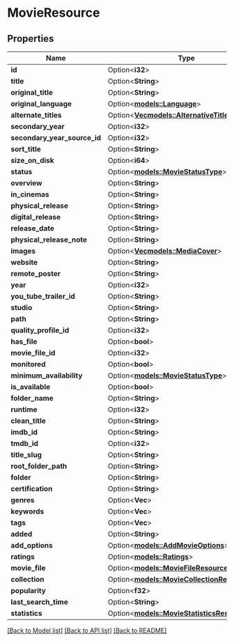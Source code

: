 # MovieResource

## Properties

Name | Type | Description | Notes
------------ | ------------- | ------------- | -------------
**id** | Option<**i32**> |  | [optional]
**title** | Option<**String**> |  | [optional]
**original_title** | Option<**String**> |  | [optional]
**original_language** | Option<[**models::Language**](Language.md)> |  | [optional]
**alternate_titles** | Option<[**Vec<models::AlternativeTitleResource>**](AlternativeTitleResource.md)> |  | [optional]
**secondary_year** | Option<**i32**> |  | [optional]
**secondary_year_source_id** | Option<**i32**> |  | [optional]
**sort_title** | Option<**String**> |  | [optional]
**size_on_disk** | Option<**i64**> |  | [optional]
**status** | Option<[**models::MovieStatusType**](MovieStatusType.md)> |  | [optional]
**overview** | Option<**String**> |  | [optional]
**in_cinemas** | Option<**String**> |  | [optional]
**physical_release** | Option<**String**> |  | [optional]
**digital_release** | Option<**String**> |  | [optional]
**release_date** | Option<**String**> |  | [optional]
**physical_release_note** | Option<**String**> |  | [optional]
**images** | Option<[**Vec<models::MediaCover>**](MediaCover.md)> |  | [optional]
**website** | Option<**String**> |  | [optional]
**remote_poster** | Option<**String**> |  | [optional]
**year** | Option<**i32**> |  | [optional]
**you_tube_trailer_id** | Option<**String**> |  | [optional]
**studio** | Option<**String**> |  | [optional]
**path** | Option<**String**> |  | [optional]
**quality_profile_id** | Option<**i32**> |  | [optional]
**has_file** | Option<**bool**> |  | [optional]
**movie_file_id** | Option<**i32**> |  | [optional]
**monitored** | Option<**bool**> |  | [optional]
**minimum_availability** | Option<[**models::MovieStatusType**](MovieStatusType.md)> |  | [optional]
**is_available** | Option<**bool**> |  | [optional]
**folder_name** | Option<**String**> |  | [optional]
**runtime** | Option<**i32**> |  | [optional]
**clean_title** | Option<**String**> |  | [optional]
**imdb_id** | Option<**String**> |  | [optional]
**tmdb_id** | Option<**i32**> |  | [optional]
**title_slug** | Option<**String**> |  | [optional]
**root_folder_path** | Option<**String**> |  | [optional]
**folder** | Option<**String**> |  | [optional]
**certification** | Option<**String**> |  | [optional]
**genres** | Option<**Vec<String>**> |  | [optional]
**keywords** | Option<**Vec<String>**> |  | [optional]
**tags** | Option<**Vec<i32>**> |  | [optional]
**added** | Option<**String**> |  | [optional]
**add_options** | Option<[**models::AddMovieOptions**](AddMovieOptions.md)> |  | [optional]
**ratings** | Option<[**models::Ratings**](Ratings.md)> |  | [optional]
**movie_file** | Option<[**models::MovieFileResource**](MovieFileResource.md)> |  | [optional]
**collection** | Option<[**models::MovieCollectionResource**](MovieCollectionResource.md)> |  | [optional]
**popularity** | Option<**f32**> |  | [optional]
**last_search_time** | Option<**String**> |  | [optional]
**statistics** | Option<[**models::MovieStatisticsResource**](MovieStatisticsResource.md)> |  | [optional]

[[Back to Model list]](../README.md#documentation-for-models) [[Back to API list]](../README.md#documentation-for-api-endpoints) [[Back to README]](../README.md)


